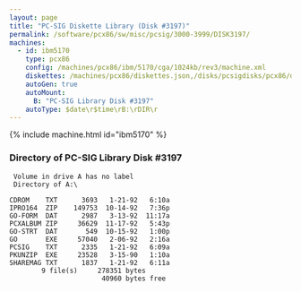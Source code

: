 ```yaml
---
layout: page
title: "PC-SIG Diskette Library (Disk #3197)"
permalink: /software/pcx86/sw/misc/pcsig/3000-3999/DISK3197/
machines:
  - id: ibm5170
    type: pcx86
    config: /machines/pcx86/ibm/5170/cga/1024kb/rev3/machine.xml
    diskettes: /machines/pcx86/diskettes.json,/disks/pcsigdisks/pcx86/diskettes.json
    autoGen: true
    autoMount:
      B: "PC-SIG Library Disk #3197"
    autoType: $date\r$time\rB:\rDIR\r
---
```


{% include machine.html id="ibm5170" %}

### Directory of PC-SIG Library Disk #3197

     Volume in drive A has no label
     Directory of A:\

    CDROM    TXT      3693   1-21-92   6:10a
    IPRO164  ZIP    149753  10-14-92   7:36p
    GO-FORM  DAT      2987   3-13-92  11:17a
    PCXALBUM ZIP     36629  11-17-92   5:43p
    GO-STRT  DAT       549  10-15-92   1:00p
    GO       EXE     57040   2-06-92   2:16a
    PCSIG    TXT      2335   1-21-92   6:09a
    PKUNZIP  EXE     23528   3-15-90   1:10a
    SHAREMAG TXT      1837   1-21-92   6:11a
            9 file(s)     278351 bytes
                           40960 bytes free

